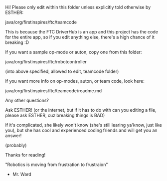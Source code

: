 Hi!
Please only edit within this folder unless explicitly told otherwise by ESTHER:

java/org/firstinspires/ftc/teamcode

This is because the FTC DriverHub is an app and this project has the code for the entire app, 
so if you edit anything else, there's a high chance of it breaking :D

If you want a sample op-mode or auton, copy one from this folder:

java/org/firstinspires/ftc/robotcontroller

(into above specified, allowed to edit, teamcode folder)

If you want more info on op-modes, auton, or team code, look here:

java/org/firstinspires/ftc/teamcode/readme.md

Any other questions?

Ask ESTHER! (or the internet, but if it has to do with can you editing a file, 
please ask ESTHER, cuz breaking things is BAD)

If it's complicated, she likely won't know (she's still learing ya'know, just like you), 
but she has cool and experienced coding friends and will get you an answer!

(probably)

Thanks for reading!

"Robotics is moving from frustration to frustraion"

- Mr. Ward
